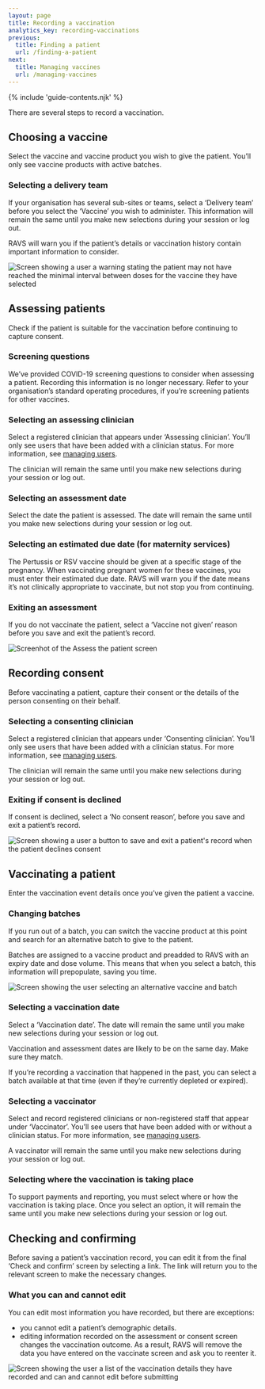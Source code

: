 ```yaml
---
layout: page
title: Recording a vaccination
analytics_key: recording-vaccinations
previous:
  title: Finding a patient
  url: /finding-a-patient
next:
  title: Managing vaccines
  url: /managing-vaccines
---
```


{% include 'guide-contents.njk' %}

There are several steps to record a vaccination.

## Choosing a vaccine

Select the vaccine and vaccine product you wish to give the patient. You’ll only see vaccine products with active batches.

### Selecting a delivery team

If your organisation has several sub-sites or teams, select a ‘Delivery team’ before you select the ‘Vaccine’ you wish to administer. This information will remain the same until you make new selections during your session or log out.

RAVS will warn you if the patient’s details or vaccination history contain important information to consider.

![Screen showing a user a warning stating the patient may not have reached the minimal interval between doses for the vaccine they have selected](/images/choose-vaccine-warning.png)

## Assessing patients

Check if the patient is suitable for the vaccination before continuing to capture consent.

### Screening questions

We’ve provided COVID-19 screening questions to consider when assessing a patient. Recording this information is no longer necessary. Refer to your organisation’s standard operating procedures, if you’re screening patients for other vaccines.

### Selecting an assessing clinician

Select a registered clinician that appears under ‘Assessing clinician’. You’ll only see users that have been added with a clinician status. For more information, see [managing users](https://guide.ravs.england.nhs.uk/managing-users/).

The clinician will remain the same until you make new selections during your session or log out.

### Selecting an assessment date

Select the date the patient is assessed. The date will remain the same until you make new selections during your session or log out.

### Selecting an estimated due date (for maternity services)

The Pertussis or RSV vaccine should be given at a specific stage of the pregnancy. When vaccinating pregnant women for these vaccines, you must enter their estimated due date. RAVS will warn you if the date means it’s not clinically appropriate to vaccinate, but not stop you from continuing.

### Exiting an assessment

If you do not vaccinate the patient, select a ‘Vaccine not given’ reason before you save and exit the patient’s record.

![Screenhot of the Assess the patient screen](/images/assess-the-patient.png)

## Recording consent

Before vaccinating a patient, capture their consent or the details of the person consenting on their behalf.

### Selecting a consenting clinician

Select a registered clinician that appears under ‘Consenting clinician’. You’ll only see users that have been added with a clinician status. For more information, see [managing users](https://guide.ravs.england.nhs.uk/managing-users/).

The clinician will remain the same until you make new selections during your session or log out.

### Exiting if consent is declined

If consent is declined, select a ‘No consent reason’, before you save and exit a patient’s record.

![Screen showing a user a button to save and exit a patient's record when the patient declines consent](/images/consent-not-given.png)

## Vaccinating a patient

Enter the vaccination event details once you’ve given the patient a vaccine.

### Changing batches

If you run out of a batch, you can switch the vaccine product at this point and search for an alternative batch to give to the patient.

Batches are assigned to a vaccine product and preadded to RAVS with an expiry date and dose volume. This means that when you select a batch, this information will prepopulate, saving you time.

![Screen showing the user selecting an alternative vaccine and batch](/images/vaccinate.png)

### Selecting a vaccination date

Select a ‘Vaccination date’. The date will remain the same until you make new selections during your session or log out.

Vaccination and assessment dates are likely to be on the same day. Make sure they match.

If you’re recording a vaccination that happened in the past, you can select a batch available at that time (even if they’re currently depleted or expired).

### Selecting a vaccinator

Select and record registered clinicians or non-registered staff that appear under ‘Vaccinator’. You’ll see users that have been added with or without a clinician status. For more information, see [managing users](https://guide.ravs.england.nhs.uk/managing-users/). 

A vaccinator will remain the same until you make new selections during your session or log out.

### Selecting where the vaccination is taking place

To support payments and reporting, you must select where or how the vaccination is taking place. Once you select an option, it will remain the same until you make new selections during your session or log out.

## Checking and confirming

Before saving a patient’s vaccination record, you can edit it from the final ‘Check and confirm’ screen by selecting a link. The link will return you to the relevant screen to make the necessary changes.

### What you can and cannot edit

You can edit most information you have recorded, but there are exceptions:

* you cannot edit a patient’s demographic details.
* editing information recorded on the assessment or consent screen changes the vaccination outcome. As a result, RAVS will remove the data you have entered on the vaccinate screen and ask you to reenter it.

![Screen showing the user a list of the vaccination details they have recorded and can and cannot edit before submitting](/images/check-and-confirm.png)
